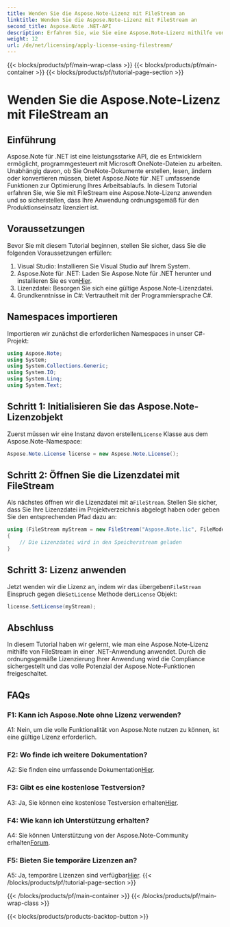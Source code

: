 ```yaml
---
title: Wenden Sie die Aspose.Note-Lizenz mit FileStream an
linktitle: Wenden Sie die Aspose.Note-Lizenz mit FileStream an
second_title: Aspose.Note .NET-API
description: Erfahren Sie, wie Sie eine Aspose.Note-Lizenz mithilfe von FileStream in Ihren .NET-Anwendungen für eine nahtlose Integration anwenden.
weight: 12
url: /de/net/licensing/apply-license-using-filestream/
---
```


{{< blocks/products/pf/main-wrap-class >}}
{{< blocks/products/pf/main-container >}}
{{< blocks/products/pf/tutorial-page-section >}}

# Wenden Sie die Aspose.Note-Lizenz mit FileStream an

## Einführung

Aspose.Note für .NET ist eine leistungsstarke API, die es Entwicklern ermöglicht, programmgesteuert mit Microsoft OneNote-Dateien zu arbeiten. Unabhängig davon, ob Sie OneNote-Dokumente erstellen, lesen, ändern oder konvertieren müssen, bietet Aspose.Note für .NET umfassende Funktionen zur Optimierung Ihres Arbeitsablaufs. In diesem Tutorial erfahren Sie, wie Sie mit FileStream eine Aspose.Note-Lizenz anwenden und so sicherstellen, dass Ihre Anwendung ordnungsgemäß für den Produktionseinsatz lizenziert ist.

## Voraussetzungen

Bevor Sie mit diesem Tutorial beginnen, stellen Sie sicher, dass Sie die folgenden Voraussetzungen erfüllen:

1. Visual Studio: Installieren Sie Visual Studio auf Ihrem System.
2.  Aspose.Note für .NET: Laden Sie Aspose.Note für .NET herunter und installieren Sie es von[Hier](https://releases.aspose.com/note/net/).
3. Lizenzdatei: Besorgen Sie sich eine gültige Aspose.Note-Lizenzdatei.
4. Grundkenntnisse in C#: Vertrautheit mit der Programmiersprache C#.

## Namespaces importieren

Importieren wir zunächst die erforderlichen Namespaces in unser C#-Projekt:

```csharp
using Aspose.Note;
using System;
using System.Collections.Generic;
using System.IO;
using System.Linq;
using System.Text;
```

## Schritt 1: Initialisieren Sie das Aspose.Note-Lizenzobjekt

 Zuerst müssen wir eine Instanz davon erstellen`License` Klasse aus dem Aspose.Note-Namespace:

```csharp
Aspose.Note.License license = new Aspose.Note.License();
```

## Schritt 2: Öffnen Sie die Lizenzdatei mit FileStream

 Als nächstes öffnen wir die Lizenzdatei mit a`FileStream`. Stellen Sie sicher, dass Sie Ihre Lizenzdatei im Projektverzeichnis abgelegt haben oder geben Sie den entsprechenden Pfad dazu an:

```csharp
using (FileStream myStream = new FileStream("Aspose.Note.lic", FileMode.Open))
{
    // Die Lizenzdatei wird in den Speicherstream geladen
}
```

## Schritt 3: Lizenz anwenden

 Jetzt wenden wir die Lizenz an, indem wir das übergeben`FileStream` Einspruch gegen die`SetLicense` Methode der`License` Objekt:

```csharp
license.SetLicense(myStream);
```

## Abschluss

In diesem Tutorial haben wir gelernt, wie man eine Aspose.Note-Lizenz mithilfe von FileStream in einer .NET-Anwendung anwendet. Durch die ordnungsgemäße Lizenzierung Ihrer Anwendung wird die Compliance sichergestellt und das volle Potenzial der Aspose.Note-Funktionen freigeschaltet.

## FAQs

### F1: Kann ich Aspose.Note ohne Lizenz verwenden?

A1: Nein, um die volle Funktionalität von Aspose.Note nutzen zu können, ist eine gültige Lizenz erforderlich.

### F2: Wo finde ich weitere Dokumentation?

 A2: Sie finden eine umfassende Dokumentation[Hier](https://reference.aspose.com/note/net/).

### F3: Gibt es eine kostenlose Testversion?

 A3: Ja, Sie können eine kostenlose Testversion erhalten[Hier](https://releases.aspose.com/).

### F4: Wie kann ich Unterstützung erhalten?

A4: Sie können Unterstützung von der Aspose.Note-Community erhalten[Forum](https://forum.aspose.com/c/note/28).

### F5: Bieten Sie temporäre Lizenzen an?

 A5: Ja, temporäre Lizenzen sind verfügbar[Hier](https://purchase.aspose.com/temporary-license/).
{{< /blocks/products/pf/tutorial-page-section >}}

{{< /blocks/products/pf/main-container >}}
{{< /blocks/products/pf/main-wrap-class >}}

{{< blocks/products/products-backtop-button >}}
